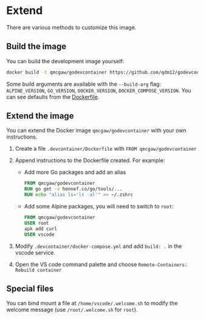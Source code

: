 # Extend

There are various methods to customize this image.

## Build the image

You can build the development image yourself:

```sh
docker build -t qmcgaw/godevcontainer https://github.com/qdm12/godevcontainer.git
```

Some build arguments are available with the `--build-arg` flag: `ALPINE_VERSION`, `GO_VERSION`, `DOCKER_VERSION`, `DOCKER_COMPOSE_VERSION`.
You can see defaults from the [Dockerfile](https://github.com/qdm12/godevcontainer/blob/master/Dockerfile).

## Extend the image

You can extend the Docker image `qmcgaw/godevcontainer` with your own instructions.

1. Create a file `.devcontainer/Dockerfile` with `FROM qmcgaw/godevcontainer`
1. Append instructions to the Dockerfile created. For example:
    - Add more Go packages and add an alias

        ```Dockerfile
        FROM qmcgaw/godevcontainer
        RUN go get -v honnef.co/go/tools/...
        RUN echo "alias ls='ls -al'" >> ~/.zshrc
        ```

    - Add some Alpine packages, you will need to switch to `root`:

        ```Dockerfile
        FROM qmcgaw/godevcontainer
        USER root
        apk add curl
        USER vscode
        ```

1. Modify `.devcontainer/docker-compose.yml` and add `build: .` in the vscode service.
1. Open the VS code command palette and choose `Remote-Containers: Rebuild container`

## Special files

You can bind mount a file at `/home/vscode/.welcome.sh` to modify the welcome message (use `/root/.welcome.sh` for `root`).
